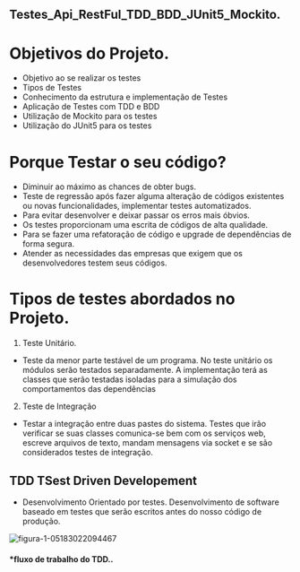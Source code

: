## Testes_Api_RestFul_TDD_BDD_JUnit5_Mockito.

# Objetivos do Projeto.

- Objetivo ao se realizar os testes
- Tipos de Testes
- Conhecimento da estrutura e implementação de Testes
- Aplicação de Testes com TDD e BDD
- Utilização de Mockito para os testes
- Utilização do JUnit5 para os testes

# Porque Testar o seu código?

- Diminuir ao máximo as chances de obter bugs.
- Teste de regressão após fazer alguma alteração de códigos existentes ou novas funcionalidades, implementar testes automatizados.
- Para evitar desenvolver e deixar passar os erros mais óbvios.
- Os testes proporcionam uma escrita de códigos de alta qualidade.
- Para se fazer uma refatoração de código e upgrade de dependências de forma segura.
- Atender as necessidades das empresas que exigem que os desenvolvedores testem seus códigos.

# Tipos de testes abordados no Projeto.

1. Teste Unitário.
- Teste da menor parte testável de um programa. No teste unitário os módulos serão testados separadamente. 
A implementação terá as classes que serão testadas isoladas para a simulação dos comportamentos das dependências
2. Teste de Integração
- Testar a integração entre duas pastes do sistema. Testes que irão verificar se suas classes 
comunica-se bem com os serviços web, escreve arquivos de texto,
mandam mensagens via socket e se são considerados testes de integração. 

## TDD TSest Driven Developement

- Desenvolvimento Orientado por testes. 
Desenvolvimento de software baseado em testes que serão escritos antes do nosso código de produção.

![figura-1-05183022094467](https://user-images.githubusercontent.com/80376337/190875909-c27b6271-1b09-42a2-b536-10a875fab8da.jpg)

#### *fluxo de trabalho do TDD..